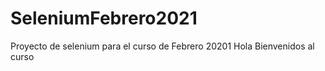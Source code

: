 # SeleniumFebrero2021
Proyecto de selenium para el curso de Febrero 20201
Hola Bienvenidos al curso
